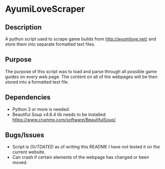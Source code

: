 # AyumiLoveScraper

## Description
A python script used to scrape game builds from http://ayumilove.net/ and store them into separate formatted text files.

## Purpose
The purpose of this script was to load and parse through all possible game guides on every web page. The content on all of the webpages will be then stored into a formatted text file.

## Dependencies
* Python 3 or more is needed.
* Beautiful Soup v4.6.4 lib needs to be installed: https://www.crummy.com/software/BeautifulSoup/

## Bugs/Issues
* Script is *OUTDATED* as of writing this README I have not tested it on the current website.
* Can crash if certain elements of the webpage has changed or been moved.
